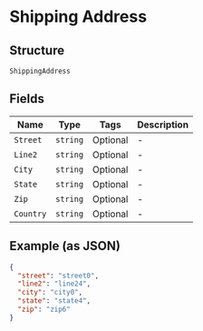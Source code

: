
# Shipping Address

## Structure

`ShippingAddress`

## Fields

| Name | Type | Tags | Description |
|  --- | --- | --- | --- |
| `Street` | `string` | Optional | - |
| `Line2` | `string` | Optional | - |
| `City` | `string` | Optional | - |
| `State` | `string` | Optional | - |
| `Zip` | `string` | Optional | - |
| `Country` | `string` | Optional | - |

## Example (as JSON)

```json
{
  "street": "street0",
  "line2": "line24",
  "city": "city0",
  "state": "state4",
  "zip": "zip6"
}
```

